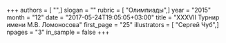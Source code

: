 +++
authors = [ "",]
slogan = ""
rubric = [ "Олимпиады",]
year = "2015"
month = "12"
date = "2017-05-24T19:05:05+03:00"
title = "XXXVII Турнир имени М.В. Ломоносова"
first_page = "25"
illustrators = [ "Сергей Чуб",]
npages = "3"
in_sample = false
+++
